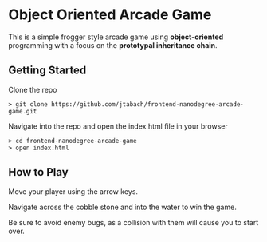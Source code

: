 Object Oriented Arcade Game
===========================

This is a simple frogger style arcade game using **object-oriented** programming with a focus on the **prototypal inheritance chain**.

## Getting Started

Clone the repo

    > git clone https://github.com/jtabach/frontend-nanodegree-arcade-game.git

Navigate into the repo and open the index.html file in your browser

    > cd frontend-nanodegree-arcade-game
    > open index.html


## How to Play

Move your player using the arrow keys.

Navigate across the cobble stone and into the water to win the game.

Be sure to avoid enemy bugs, as a collision with them will cause you to start over.